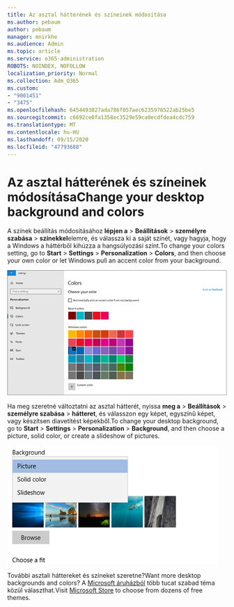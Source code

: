 ```yaml
---
title: Az asztal hátterének és színeinek módosítása
ms.author: pebaum
author: pebaum
manager: mnirkhe
ms.audience: Admin
ms.topic: article
ms.service: o365-administration
ROBOTS: NOINDEX, NOFOLLOW
localization_priority: Normal
ms.collection: Adm_O365
ms.custom:
- "9001451"
- "3475"
ms.openlocfilehash: 6454493827ada786f057aec6235978522ab25be5
ms.sourcegitcommit: c6692ce0fa1358ec3529e59ca0ecdfdea4cdc759
ms.translationtype: MT
ms.contentlocale: hu-HU
ms.lasthandoff: 09/15/2020
ms.locfileid: "47793688"
---
```

# <a name="change-your-desktop-background-and-colors"></a><span data-ttu-id="198dd-102">Az asztal hátterének és színeinek módosítása</span><span class="sxs-lookup"><span data-stu-id="198dd-102">Change your desktop background and colors</span></span>

<span data-ttu-id="198dd-103">A színek beállítás módosításához **lépjen a**  >  **Beállítások**  >  **személyre szabása**  >  **színekkel**elemre, és válassza ki a saját színét, vagy hagyja, hogy a Windows a háttérből kihúzza a hangsúlyozási színt.</span><span class="sxs-lookup"><span data-stu-id="198dd-103">To change your colors setting, go to **Start** > **Settings** > **Personalization** > **Colors**, and then choose your own color or let Windows pull an accent color from your background.</span></span>

![Testre szabhatja a színeket a Windowsban.](media/windows-personalization-colors.png)

<span data-ttu-id="198dd-105">Ha meg szeretné változtatni az asztal hátterét, nyissa **meg a**  >  **Beállítások**  >  **személyre szabása**  >  **hátteret**, és válasszon egy képet, egyszínű képet, vagy készítsen diavetítést képekből.</span><span class="sxs-lookup"><span data-stu-id="198dd-105">To change your desktop background, go to **Start** > **Settings** > **Personalization** > **Background**, and then choose a picture, solid color, or create a slideshow of pictures.</span></span> 

![Módosítsa a Windows asztal hátterét.](media/windows-desktop-background.png)

<span data-ttu-id="198dd-107">További asztali háttereket és színeket szeretne?</span><span class="sxs-lookup"><span data-stu-id="198dd-107">Want more desktop backgrounds and colors?</span></span> <span data-ttu-id="198dd-108">A [Microsoft áruházból](https://www.microsoft.com/store/collections/windowsthemes) több tucat szabad téma közül választhat.</span><span class="sxs-lookup"><span data-stu-id="198dd-108">Visit [Microsoft Store](https://www.microsoft.com/store/collections/windowsthemes) to choose from dozens of free themes.</span></span>
